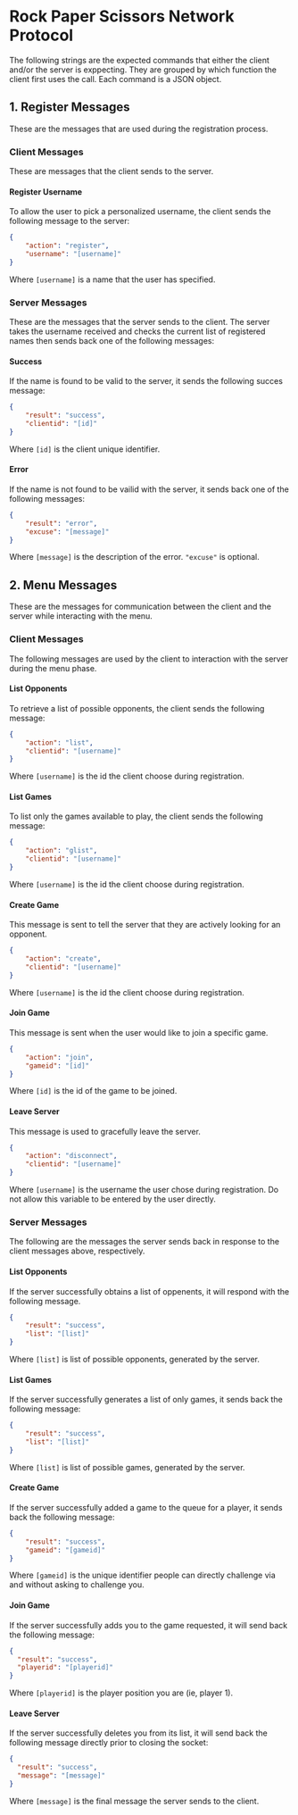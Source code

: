 # Rock Paper Scissors Network Protocol
The following strings are the expected commands that either the client and/or
the server is exppecting. They are grouped by which function the client first
uses the call. Each command is a JSON object.

## 1. Register Messages
These are the messages that are used during the registration process.

### Client Messages
These are messages that the client sends to the server.

#### Register Username
To allow the user to pick a personalized username, the client sends the
following message to the server:

```json
{
    "action": "register",
    "username": "[username]"
}
```
Where `[username]` is a name that the user has specified.
### Server Messages
These are the messages that the server sends to the client. The server takes
the username received and checks the current list of registered names then
sends back one of the following messages:

#### Success
If the name is found to be valid to the server, it sends the following succes
message:

```json
{
    "result": "success",
    "clientid": "[id]"
}
````
Where `[id]` is the client unique identifier.

#### Error
If the name is not found to be vailid with the server, it sends back one of the
following messages:

```json
{
    "result": "error",
    "excuse": "[message]"
}
```
Where `[message]` is the description of the error. `"excuse"` is optional.

## 2. Menu Messages
These are the messages for communication between the client and the server
while interacting with the menu.

### Client Messages
The following messages are used by the client to interaction with the server
during the menu phase.

#### List Opponents
To retrieve a list of possible opponents, the client sends the following
message:

```json
{
    "action": "list",
    "clientid": "[username]"
}
```
Where `[username]` is the id the client choose during registration.

#### List Games
To list only the games available to play, the client sends the following
message:

```json
{
    "action": "glist",
    "clientid": "[username]"
}
```
Where `[username]` is the id the client choose during registration.

#### Create Game
This message is sent to tell the server that they are actively looking for an
opponent.

```json
{
    "action": "create",
    "clientid": "[username]"
}
```
Where `[username]` is the id the client choose during registration.

#### Join Game
This message is sent when the user would like to join a specific game.

```json
{
    "action": "join",
    "gameid": "[id]"
}
```
Where `[id]` is the id of the game to be joined.

#### Leave Server
This message is used to gracefully leave the server.

```json
{
    "action": "disconnect",
    "clientid": "[username]"
}
```
Where `[username]` is the username the user chose during registration. Do not
allow this variable to be entered by the user directly.

### Server Messages
The following are the messages the server sends back in response to the client
messages above, respectively.

#### List Opponents
If the server successfully obtains a list of oppenents, it will respond with the
following message.

```json
{
    "result": "success",
    "list": "[list]"
}
```
Where `[list]` is list of possible opponents, generated by the server.

#### List Games
If the server successfully generates a list of only games, it sends back the
following message:

```json
{
    "result": "success",
    "list": "[list]"
}
```
Where `[list]` is list of possible games, generated by the server.

#### Create Game
If the server successfully added a game to the queue for a player, it sends back
the following message:

```json
{
    "result": "success",
    "gameid": "[gameid]"
}
```
Where `[gameid]` is the unique identifier people can directly challenge via and
without asking to challenge you.

#### Join Game
If the server successfully adds you to the game requested, it will send back the
following message:

```json
{
  "result": "success",
  "playerid": "[playerid]"
}
```
Where `[playerid]` is the player position you are (ie, player 1).

#### Leave Server
If the server successfully deletes you from its list, it will send back the
following message directly prior to closing the socket:

```json
{
  "result": "success",
  "message": "[message]"
}
```
Where `[message]` is the final message the server sends to the client.
